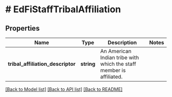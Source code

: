 # # EdFiStaffTribalAffiliation

## Properties

Name | Type | Description | Notes
------------ | ------------- | ------------- | -------------
**tribal_affiliation_descriptor** | **string** | An American Indian tribe with which the staff member is affiliated. |

[[Back to Model list]](../../README.md#models) [[Back to API list]](../../README.md#endpoints) [[Back to README]](../../README.md)
